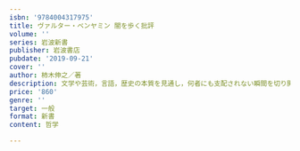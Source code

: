 ```yaml
---
isbn: '9784004317975'
title: ヴァルター・ベンヤミン 闇を歩く批評
volume: ''
series: 岩波新書
publisher: 岩波書店
pubdate: '2019-09-21'
cover: ''
author: 柿木伸之／著
description: 文学や芸術，言語，歴史の本質を見通し，何者にも支配されない瞬間を切り開く思考を読み解く．
price: '860'
genre: ''
target: 一般
format: 新書
content: 哲学

---
```

